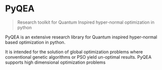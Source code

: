 # PyQEA
> Research toolkit for Quantum Inspired hyper-normal optimization in python


PyQEA is an extensive research library for Quantum inspired hyper-normal based
optimization in python. 

It is intended for the solution of global optimization problems where conventional 
genetic algorithms or PSO yield un-optimal results. PyQEA supports high dimensional optimization problems


